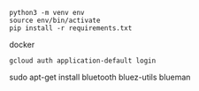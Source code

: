 



```
python3 -m venv env
source env/bin/activate
pip install -r requirements.txt
```

docker

```
gcloud auth application-default login
```

sudo apt-get install bluetooth bluez-utils blueman